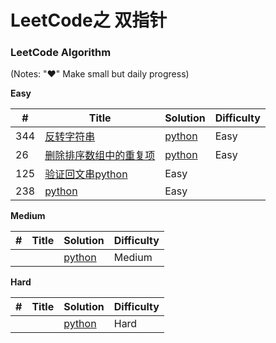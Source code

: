 # LeetCode之 双指针

 
 
### LeetCode Algorithm

(Notes: "&hearts;" Make small but daily progress)

**Easy**

| # | Title | Solution | Difficulty |
|---| ----- | -------- | ---------- |
|344|[反转字符串](https://leetcode-cn.com/problems/reverse-string/)| [python](./daily/344_2020-06-22.md)|Easy|
|26|[删除排序数组中的重复项](https://leetcode-cn.com/problems/remove-duplicates-from-sorted-array/)| [python](./daily/26_2020-06-22.md)|Easy|
|125|[验证回文串](https://leetcode-cn.com/problems/valid-palindrome/)[python](./daily/125_2020-06-23.md)|Easy|
|238|[](https://leetcode-cn.com/problems/move-zeroes/)[python](./daily/238_2020-06-23.md)|Easy|
 



**Medium**

| # | Title | Solution | Difficulty |
|---| ----- | -------- | ---------- |
| | | [python](./daily/_2020-06-18.md)|Medium|
 
**Hard**

| # | Title | Solution | Difficulty |
|---| ----- | -------- | ---------- |
| | | [python](./daily/_2020-05-03.md)|Hard|
 
 
 